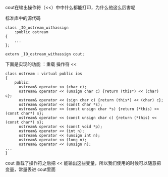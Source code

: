 cout在输出操作符（<<）中中什么都能打印，为什么他这么厉害呢

标准库中的源代码

```
class _IO_ostream_withassign
    :public ostream
{
    ...
};

extern _IO_ostream_withassign cout;

```

下面是实现的功能 ：重载 操作符 <<

```
class ostream : virtual public ios
{
    public:
      ostream& operator << (char c);
      ostream& operator << (unsign char c) {return (this*) << (char) c};
      ostream& operator << (sign char c) {return (this*) << (char) c};
      ostream& operator << (const char *s);
      ostream& operator << (const unsign char *s) {return (*this) << (const char*) s};
      ostream& operator << (const unsign char c) {return (*this) << (const char*) s};
      ostream& operator << (const void *p);
      ostream& operator << (int n);
      ostream& operator << (unsign int n);
      ostream& operator << (long n);
      ostream& operator << (unsign n);
...
}
```
cout 重载了操作符之后把 << 能输出这些变量，所以我们使用的时候可以随意把 变量，常量丢进 cout里面
